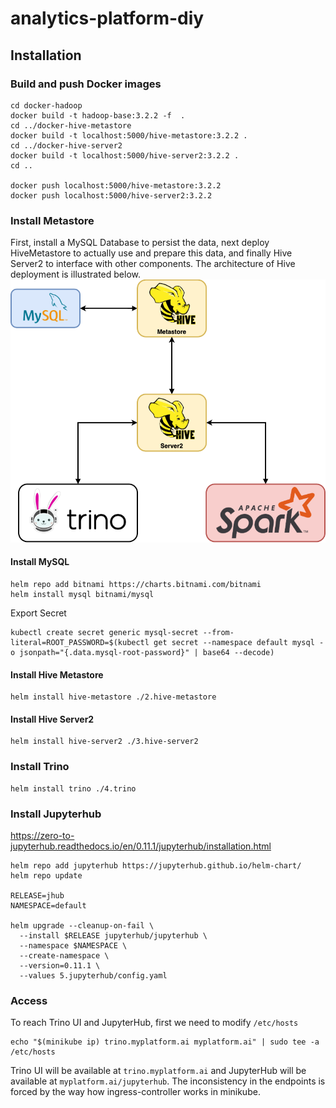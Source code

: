 # analytics-platform-diy


## Installation

### Build and push Docker images
```
cd docker-hadoop
docker build -t hadoop-base:3.2.2 -f  .
cd ../docker-hive-metastore
docker build -t localhost:5000/hive-metastore:3.2.2 .
cd ../docker-hive-server2
docker build -t localhost:5000/hive-server2:3.2.2 .
cd ..

docker push localhost:5000/hive-metastore:3.2.2
docker push localhost:5000/hive-server2:3.2.2
```
### Install Metastore
First, install a MySQL Database to persist the data, next deploy HiveMetastore to actually use and prepare this data, 
and finally Hive Server2 to interface with other components. 
The architecture of Hive deployment is illustrated below.
![Hive Architecture](./_diagram/hive.png)
#### Install MySQL
```
helm repo add bitnami https://charts.bitnami.com/bitnami
helm install mysql bitnami/mysql
```
Export Secret
```
kubectl create secret generic mysql-secret --from-literal=ROOT_PASSWORD=$(kubectl get secret --namespace default mysql -o jsonpath="{.data.mysql-root-password}" | base64 --decode)
```

#### Install Hive Metastore
```
helm install hive-metastore ./2.hive-metastore 
```

#### Install Hive Server2
```
helm install hive-server2 ./3.hive-server2 
```

### Install Trino
```
helm install trino ./4.trino
```

### Install Jupyterhub
https://zero-to-jupyterhub.readthedocs.io/en/0.11.1/jupyterhub/installation.html
```
helm repo add jupyterhub https://jupyterhub.github.io/helm-chart/
helm repo update

RELEASE=jhub
NAMESPACE=default

helm upgrade --cleanup-on-fail \
  --install $RELEASE jupyterhub/jupyterhub \
  --namespace $NAMESPACE \
  --create-namespace \
  --version=0.11.1 \
  --values 5.jupyterhub/config.yaml
```

### Access
To reach Trino UI and JupyterHub, first we need to modify `/etc/hosts`
```
echo "$(minikube ip) trino.myplatform.ai myplatform.ai" | sudo tee -a /etc/hosts 
```

Trino UI will be available at `trino.myplatform.ai` and JupyterHub will be available at `myplatform.ai/jupyterhub`.
The inconsistency in the endpoints is forced by the way how ingress-controller works in minikube.
